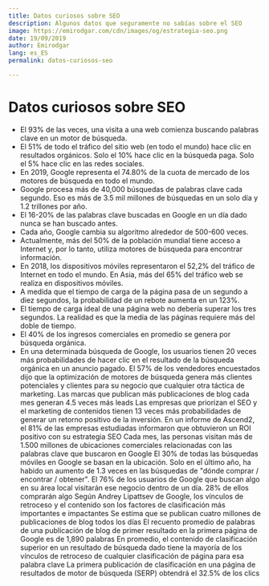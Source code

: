 ```yaml
---
title: Datos curiosos sobre SEO
description: Algunos datos que seguramente no sabías sobre el SEO
image: https://emirodgar.com/cdn/images/og/estrategia-seo.png
date: 19/09/2019
author: Emirodgar
lang: es_ES
permalink: datos-curiosos-seo

--- 
```


# Datos curiosos sobre SEO

 - El 93% de las veces, una visita a una web comienza buscando palabras clave en un motor de búsqueda.
 - El 51% de todo el tráfico del sitio web (en todo el mundo) hace clic en resultados orgánicos. Solo el 10% hace clic en la búsqueda paga. Solo el 5% hace clic en las redes sociales.
 - En 2019, Google representa el 74.80% de la cuota de mercado de los motores de búsqueda en todo el mundo.
 - Google procesa más de 40,000 búsquedas de palabras clave cada segundo. Eso es más de 3.5 mil millones de búsquedas en un solo día y 1.2 trillones por año.
 - El 16-20% de las palabras clave buscadas en Google en un día dado nunca se han buscado antes.
 - Cada año, Google cambia su algoritmo alrededor de 500-600 veces.
 - Actualmente, más del 50% de la población mundial tiene acceso a Internet y, por lo tanto, utiliza motores de búsqueda para encontrar información.
 - En 2018, los dispositivos móviles representaron el 52,2% del tráfico de Internet en todo el mundo. En Asia, más del 65% del tráfico web se realiza en dispositivos móviles.
 - A medida que el tiempo de carga de la página pasa de un segundo a diez segundos, la probabilidad de un rebote aumenta en un 123%.
 - El tiempo de carga ideal de una página web no debería superar los tres segundos. La realidad es que la media de las páginas requiere más del doble de tiempo.
 - El 40% de los ingresos comerciales en promedio se genera por búsqueda orgánica.
 - En una determinada búsqueda de Google, los usuarios tienen 20 veces más probabilidades de hacer clic en el resultado de la búsqueda orgánica en un anuncio pagado.
El 57% de los vendedores encuestados dijo que la optimización de motores de búsqueda genera más clientes potenciales y clientes para su negocio que cualquier otra táctica de marketing.
Las marcas que publican más publicaciones de blog cada mes generan 4.5 veces más leads
Las empresas que priorizan el SEO y el marketing de contenidos tienen 13 veces más probabilidades de generar un retorno positivo de la inversión.
En un informe de Ascend2, el 81% de las empresas estudiadas informaron que obtuvieron un ROI positivo con su estrategia SEO
Cada mes, las personas visitan más de 1.500 millones de ubicaciones comerciales relacionadas con las palabras clave que buscaron en Google
El 30% de todas las búsquedas móviles en Google se basan en la ubicación.
Solo en el último año, ha habido un aumento de 1.3 veces en las búsquedas de "dónde comprar / encontrar / obtener".
El 76% de los usuarios de Google que buscan algo en su área local visitarán ese negocio dentro de un día. 28% de ellos comprarán algo
Según Andrey Lipattsev de Google, los vínculos de retroceso y el contenido son los factores de clasificación más importantes e impactantes
Se estima que se publican cuatro millones de publicaciones de blog todos los días
El recuento promedio de palabras de una publicación de blog de primer resultado en la primera página de Google es de 1,890 palabras
En promedio, el contenido de clasificación superior en un resultado de búsqueda dado tiene la mayoría de los vínculos de retroceso de cualquier clasificación de página para esa palabra clave
La primera publicación de clasificación en una página de resultados de motor de búsqueda (SERP) obtendrá el 32.5% de los clics
<!--stackedit_data:
eyJoaXN0b3J5IjpbLTEzMTU2MTQ0NjEsLTE4NzUzNDkwOTJdfQ
==
-->
